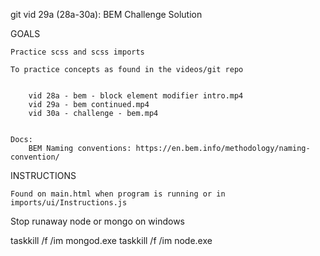 
git vid 29a (28a-30a): BEM Challenge Solution

GOALS

    Practice scss and scss imports

    To practice concepts as found in the videos/git repo


        vid 28a - bem - block element modifier intro.mp4
        vid 29a - bem continued.mp4
        vid 30a - challenge - bem.mp4


    Docs: 
        BEM Naming conventions: https://en.bem.info/methodology/naming-convention/
    


INSTRUCTIONS

    Found on main.html when program is running or in imports/ui/Instructions.js



Stop runaway node or mongo on windows

taskkill /f /im mongod.exe
taskkill /f /im node.exe